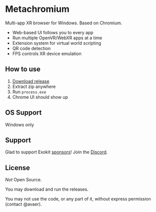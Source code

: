 # Metachromium

Multi-app XR browser for Windows. Based on Chromium.

- Web-based UI follows you to every app
- Run multiple OpenVR/WebXR apps at a time
- Extension system for virtual world scripting
- QR code detection
- FPS controls XR device emulation

## How to use

1. [Download release](https://get.metachromium.com/)
1. Extract zip anywhere
1. Run `process.exe`
1. Chrome UI should show up

## OS Support

Windows only

## Support

Glad to support Exokit [sponsors](https://github.com/sponsors/avaer)! Join the [Discord](https://discord.gg/9M8awV8).

## License

*Not* Open Source.

You may download and run the releases.

You may not use the code, or any part of it, without express permission (contact @avaer).
